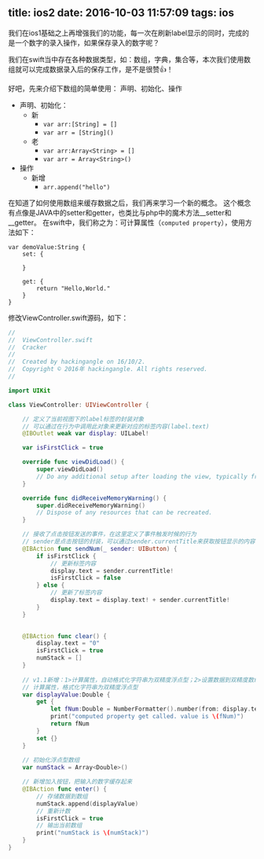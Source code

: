 title: ios2
date: 2016-10-03 11:57:09
tags: ios
---

我们在ios1基础之上再增强我们的功能，每一次在刷新label显示的同时，完成的是一个数字的录入操作，如果保存录入的数字呢？

我们在swift当中存在各种数据类型，如：数组，字典，集合等，本次我们使用数组就可以完成数据录入后的保存工作，是不是很赞👍！

好吧，先来介绍下数组的简单使用：
声明、初始化、操作
- 声明、初始化：
    - 新
        - `var arr:[String] = []`
        - `var arr = [String]()`
    - 老
        - `var arr:Array<String> = []`
        - `var arr = Array<String>()`
- 操作
    - 新增
        - `arr.append("hello")`

在知道了如何使用数组来缓存数据之后，我们再来学习一个新的概念。
这个概念有点像是JAVA中的setter和getter，也类比与php中的魔术方法__setter和__getter。
在swift中，我们称之为：可计算属性（`computed property`），使用方法如下：
```
var demoValue:String {
    set: {

    }

    get: {
        return "Hello,World."
    }
}
```

修改ViewController.swift源码，如下：
``` swift
//
//  ViewController.swift
//  Cracker
//
//  Created by hackingangle on 16/10/2.
//  Copyright © 2016年 hackingangle. All rights reserved.
//

import UIKit

class ViewController: UIViewController {

    // 定义了当前视图下的label标签的封装对象
    // 可以通过在行为中调用此对象来更新对应的标签内容(label.text)
    @IBOutlet weak var display: UILabel!

    var isFirstClick = true

    override func viewDidLoad() {
        super.viewDidLoad()
        // Do any additional setup after loading the view, typically from a nib.
    }

    override func didReceiveMemoryWarning() {
        super.didReceiveMemoryWarning()
        // Dispose of any resources that can be recreated.
    }

    // 接收了点击按钮发送的事件，在这里定义了事件触发时候的行为
    // sender是点击按钮的封装，可以通过sender.currentTitle来获取按钮显示的内容
    @IBAction func sendNum(_ sender: UIButton) {
        if isFirstClick {
            // 更新标签内容
            display.text = sender.currentTitle!
            isFirstClick = false
        } else {
            // 更新了标签内容
            display.text = display.text! + sender.currentTitle!
        }
    }

    
    @IBAction func clear() {
        display.text = "0"
        isFirstClick = true
        numStack = []
    }
    
    // v1.1新增：1>计算属性，自动格式化字符串为双精度浮点型；2>设置数据到双精度数组中
    // 计算属性，格式化字符串为双精度浮点型
    var displayValue:Double {
        get {
            let fNum:Double = NumberFormatter().number(from: display.text!)!.doubleValue
            print("computed property get called. value is \(fNum)")
            return fNum
        }
        set {}
    }
    
    // 初始化浮点型数组
    var numStack = Array<Double>()

    // 新增加入按钮，把输入的数字缓存起来
    @IBAction func enter() {
        // 存储数据到数组
        numStack.append(displayValue)
        // 重新计数
        isFirstClick = true
        // 输出当前数组
        print("numStack is \(numStack)")
    }
}

```
